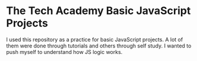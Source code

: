# The Tech Academy Basic JavaScript Projects

I used this repository as a practice for basic JavaScript projects. A lot of them were done through tutorials and others through self study. I wanted to push myself to understand how JS logic works. 
